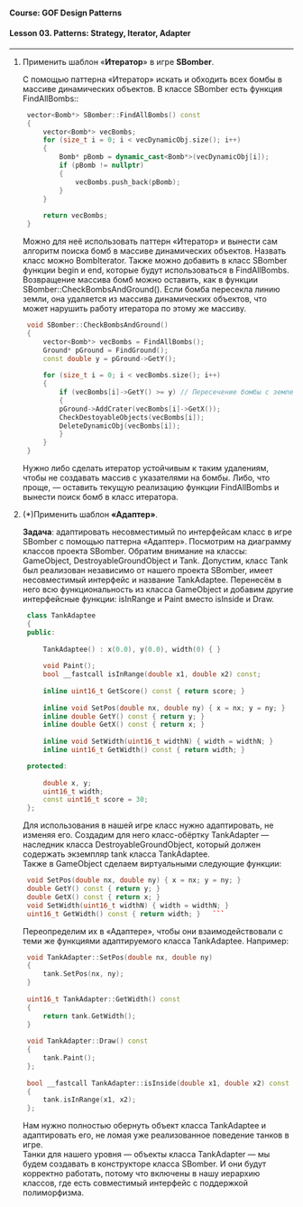 #### Course: GOF Design Patterns  
#### Lesson 03.  Patterns: Strategy, Iterator, Adapter  

***

1. Применить шаблон «<b>Итератор</b>» в игре <b>SBomber</b>.  

   C помощью паттерна «Итератор» искать и обходить всех бомбы в массиве динамических объектов. В классе SBomber есть функция FindAllBombs::  
   ```C++
    vector<Bomb*> SBomber::FindAllBombs() const
    {
        vector<Bomb*> vecBombs;
        for (size_t i = 0; i < vecDynamicObj.size(); i++)
        {
            Bomb* pBomb = dynamic_cast<Bomb*>(vecDynamicObj[i]);
            if (pBomb != nullptr)
            {
                vecBombs.push_back(pBomb);
            }
        }
    
        return vecBombs;
    }
   ```  
   Можно для неё использовать паттерн «Итератор» и вынести сам алгоритм поиска бомб в массиве динамических объектов. Назвать класс можно BombIterator. Также можно добавить в класс SBomber функции begin и end, которые будут использоваться в FindAllBombs.
Возвращение массива бомб можно оставить, как в функции SBomber::CheckBombsAndGround(). Если бомба пересекла линию земли, она удаляется из массива динамических объектов, что может нарушить работу итератора по этому же массиву.  
   ```C++
    void SBomber::CheckBombsAndGround()
    {
        vector<Bomb*> vecBombs = FindAllBombs();
        Ground* pGround = FindGround();
        const double y = pGround->GetY();
    
        for (size_t i = 0; i < vecBombs.size(); i++)
        {
            if (vecBombs[i]->GetY() >= y) // Пересечение бомбы с землей
            {
            pGround->AddCrater(vecBombs[i]->GetX());
            CheckDestoyableObjects(vecBombs[i]);
            DeleteDynamicObj(vecBombs[i]);
            }
        }
    }
   ```  
   Нужно либо сделать итератор устойчивым к таким удалениям, чтобы не создавать массив с указателями на бомбы. Либо, что проще, — оставить текущую реализацию функции FindAllBombs и вынести поиск бомб в класс итератора.  

2. (*)Применить шаблон <b>«Адаптер»</b>.  

   <b>Задача</b>: адаптировать несовместимый по интерфейсам класс в игре SBomber с помощью паттерна «Адаптер».
Посмотрим на диаграмму классов проекта SBomber. Обратим внимание на классы: GameObject, DestroyableGroundObject и Tank. Допустим, класс Tank был реализован независимо от нашего проекта SBomber, имеет несовместимый интерфейс и название TankAdaptee. Перенесём в него всю функциональность из класса GameObject и добавим другие интерфейсные функции: isInRange и Paint вместо isInside и Draw.  
   ```C++
    class TankAdaptee
    {
    public:
    
        TankAdaptee() : x(0.0), y(0.0), width(0) { }
    
        void Paint();
        bool __fastcall isInRange(double x1, double x2) const;
    
        inline uint16_t GetScore() const { return score; }
        
        inline void SetPos(double nx, double ny) { x = nx; y = ny; }
        inline double GetY() const { return y; }
        inline double GetX() const { return x; }
    
        inline void SetWidth(uint16_t widthN) { width = widthN; }
        inline uint16_t GetWidth() const { return width; }

    protected:
    
        double x, y;
        uint16_t width;
        const uint16_t score = 30;
    };
   ```  
   Для использования в нашей игре класс нужно адаптировать, не изменяя его. Создадим для него класс-обёртку TankAdapter — наследник класса DestroyableGroundObject, который должен содержать экземпляр tank класса TankAdaptee.  
   Также в GameObject сделаем виртуальными следующие функции:  
   ```C++
    void SetPos(double nx, double ny) { x = nx; y = ny; }
    double GetY() const { return y; }
    double GetX() const { return x; }
    void SetWidth(uint16_t widthN) { width = widthN; }
    uint16_t GetWidth() const { return width; }   ```
   ```  
   Переопределим их в «Адаптере», чтобы они взаимодействовали с теми же функциями адаптируемого класса TankAdaptee. Например:  
   ```C++
    void TankAdapter::SetPos(double nx, double ny)  
    {  
        tank.SetPos(nx, ny);
    }
    
    uint16_t TankAdapter::GetWidth() const  
    {  
        return tank.GetWidth();  
    }
    
    void TankAdapter::Draw() const  
    {  
        tank.Paint();  
    };
    
    bool __fastcall TankAdapter::isInside(double x1, double x2) const  
    {
        tank.isInRange(x1, x2);  
    };
   ```  
   Нам нужно полностью обернуть объект класса TankAdaptee и адаптировать его, не ломая уже реализованное поведение танков в игре.  
   Танки для нашего уровня — объекты класса TankAdapter — мы будем создавать в конструкторе класса SBomber. И они будут корректно работать, потому что включены в нашу иерархию классов, где есть совместимый интерфейс с поддержкой полиморфизма.